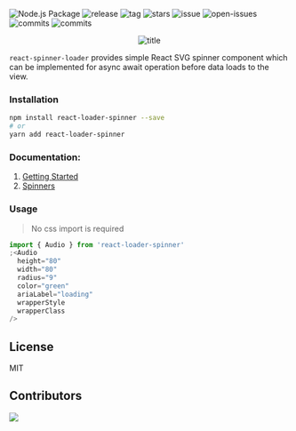 ![Node.js Package](https://github.com/mhnpd/react-loader-spinner/workflows/Node.js%20Package/badge.svg?branch=master)
![release](https://badgen.net/github/release/mhnpd/react-loader-spinner)
![tag](https://badgen.net/github/tag/mhnpd/react-loader-spinner)
![stars](https://badgen.net/github/stars/mhnpd/react-loader-spinner)
![issue](https://badgen.net/github/issues/mhnpd/react-loader-spinner)
![open-issues](https://badgen.net/github/open-issues/mhnpd/react-loader-spinner)
![commits](https://badgen.net/github/commits/mhnpd/react-loader-spinner)
![commits](https://badgen.net/github/assets-dl/mhnpd/react-loader-spinner)

<div style="text-align:center;">
<p>
  <img src="/logo/logo.png" alt="title"/>
</p>
</div>

`react-spinner-loader` provides simple React SVG spinner component which can be implemented for async await operation before data loads to the view.

### Installation

```bash
npm install react-loader-spinner --save
# or
yarn add react-loader-spinner
```

### Documentation:

1. [Getting Started](https://mhnpd.github.io/react-loader-spinner/docs/intro)
2. [Spinners](https://mhnpd.github.io/react-loader-spinner/docs/category/components/)

### Usage

> 
> No css import is required

```jsx
import { Audio } from 'react-loader-spinner'
;<Audio
  height="80"
  width="80"
  radius="9"
  color="green"
  ariaLabel="loading"
  wrapperStyle
  wrapperClass
/>
```

## License

MIT

## Contributors

<a href="https://github.com/mhnpd/react-loader-spinner/graphs/contributors">
  <img src="https://contrib.rocks/image?repo=mhnpd/react-loader-spinner" />
</a>
